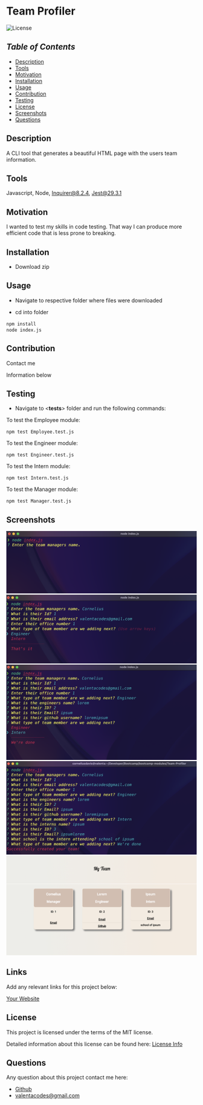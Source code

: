 # Team Profiler

![License](https://img.shields.io/badge/License-MIT-blue)

## *Table of Contents*

- [Description](#description)
- [Tools](#tools)
- [Motivation](#motivation)
- [Installation](#installation)
- [Usage](#usage)
- [Contribution](#contribution)
- [Testing](#testing)
- [License](#license)
- [Screenshots](#screenshots)
- [Questions](#questions)

## **Description**

  A CLI tool that generates a beautiful HTML page with the users team information.

## **Tools**

  Javascript, Node, Inquirer@8.2.4, Jest@29.3.1

## **Motivation**

  I wanted to test my skills in code testing. That way I can produce more efficient code that is less prone to breaking.

## **Installation**
  
- Download zip

## **Usage**

- Navigate to respective folder where files were downloaded

- cd into folder

``` en
npm install 
node index.js

```

## **Contribution**

  Contact me

  Information below
  
## **Testing**

- Navigate to <**tests**> folder and run the following commands:

To test the Employee module:

  ```en
  npm test Employee.test.js
  ```

To test the Engineer module:

```en
npm test Engineer.test.js
```

To test the Intern module:

  ```en
  npm test Intern.test.js
  ```

To test the Manager module:

  ```en
  npm test Manager.test.js
  ```

## **Screenshots**

  ![screenshot](./assets/starting.png)
  ![screenshot](./assets/selection.png)
  ![screenshot](./assets/selection2.png)
  ![screenshot](./assets/end.png)
  ![screenshot](./assets/dashboard.png)

## **Links**
  
  Add any relevant links for this project below:

  [Your Website](URL)

## License

  This project is licensed under the terms of the MIT license.

  Detailed information about this license can be found here: [License Info](https://choosealicense.com/licenses/mit)

## Questions

  Any question about this project contact me here:

- [Github](https://github.com/valentacodes)
- <valentacodes@gmail.com>
  
